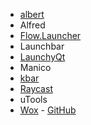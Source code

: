 - [albert](https://github.com/albertlauncher/albert)
- Alfred
- [Flow.Launcher](https://github.com/Flow-Launcher/Flow.Launcher)
- Launchbar
- [LaunchyQt](https://github.com/samsonwang/LaunchyQt)
- Manico
- [kbar](https://github.com/timc1/kbar)
- [Raycast](https://www.raycast.com/)
- uTools
- [Wox](http://www.wox.one/) - [GitHub](https://github.com/Wox-launcher/Wox)
